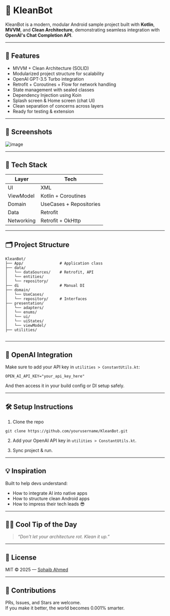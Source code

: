 # 🤖 KleanBot

KleanBot is a modern, modular Android sample project built with **Kotlin**, **MVVM**, and **Clean Architecture**, demonstrating seamless integration with **OpenAI's Chat Completion API**.

---

## 🚀 Features

- MVVM + Clean Architecture (SOLID)
- Modularized project structure for scalability
- OpenAI GPT-3.5 Turbo integration
- Retrofit + Coroutines + Flow for network handling
- State management with sealed classes
- Dependency Injection using Koin
- Splash screen & Home screen (chat UI)
- Clean separation of concerns across layers
- Ready for testing & extension

---

## 📸 Screenshots

![image](https://github.com/user-attachments/assets/84e8d54c-c541-4685-9850-ed4ce3ed35d9)


---

## 🧠 Tech Stack

| Layer       | Tech                      |
|-------------|---------------------------|
| UI          | XML                       |
| ViewModel   | Kotlin + Coroutines       |
| Domain      | UseCases + Repositories   |
| Data        | Retrofit                  |
| Networking  | Retrofit + OkHttp         |

---

## 🗂️ Project Structure

```
KleanBot/
├── App/                # Application class
├── data/
│   └── dataSources/    # Retrofit, API 
│   └── entities/      
│   └── repository/      
├── di                  # Manual DI
├── domain/        
│   └── UseCases/      
│   └── repository/     # Interfaces
├── presentation/      
│   └── adapters/      
│   └── enums/      
│   └── ui/      
│   └── uiStates/      
│   └── viewModel/   
├── utilities/         
 
```

---

## 🔐 OpenAI Integration

Make sure to add your API key in `utilities > ConstantUtils.kt`:

```properties
OPEN_AI_API_KEY="your_api_key_here"
```

And then access it in your build config or DI setup safely.

---

## 🛠️ Setup Instructions

1. Clone the repo

```
git clone https://github.com/yourusername/KleanBot.git
```

2. Add your OpenAI API key in `utilities > ConstantUtils.kt`.

3. Sync project & run.

---

## 💡 Inspiration

Built to help devs understand:
- How to integrate AI into native apps
- How to structure clean Android apps
- How to impress their tech leads 😎

---

## 🧙‍♂️ Cool Tip of the Day

> _“Don't let your architecture rot. Klean it up.”_

---

## 📜 License

MIT © 2025 — [Sohaib Ahmed](https://github.com/epegasus)

---

## 🙌 Contributions

PRs, Issues, and Stars are welcome.  
If you make it better, the world becomes 0.001% smarter.
